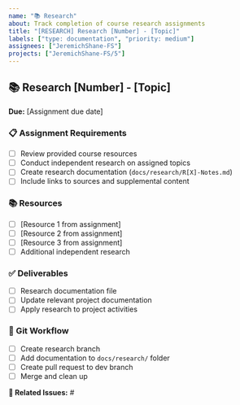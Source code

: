 ```yaml
---
name: "📚 Research"
about: Track completion of course research assignments
title: "[RESEARCH] Research [Number] - [Topic]"
labels: ["type: documentation", "priority: medium"]
assignees: ["JeremichShane-FS"]
projects: ["JeremichShane-FS/5"]
---
```


## 📚 Research [Number] - [Topic]

**Due:** [Assignment due date]

### 📋 Assignment Requirements

- [ ] Review provided course resources
- [ ] Conduct independent research on assigned topics
- [ ] Create research documentation (`docs/research/R[X]-Notes.md`)
- [ ] Include links to sources and supplemental content

### 📚 Resources

- [ ] [Resource 1 from assignment]
- [ ] [Resource 2 from assignment]
- [ ] [Resource 3 from assignment]
- [ ] Additional independent research

### ✅ Deliverables

- [ ] Research documentation file
- [ ] Update relevant project documentation
- [ ] Apply research to project activities

### 🔄 Git Workflow

- [ ] Create research branch
- [ ] Add documentation to `docs/research/` folder
- [ ] Create pull request to dev branch
- [ ] Merge and clean up

**🔗 Related Issues:** #
